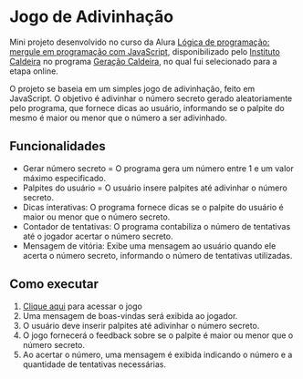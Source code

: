 # Jogo de Adivinhação
Mini projeto desenvolvido no curso da Alura [Lógica de programação: mergule em programação com JavaScript](https://cursos.alura.com.br/course/logica-programacao-mergulhe-programacao-javascript), disponibilizado pelo [Instituto Caldeira](https://institutocaldeira.org.br/) no programa [Geração Caldeira](https://www.geracaocaldeira.org/), no qual fui selecionado para a etapa online. <br>

O projeto se baseia em um simples jogo de adivinhação, feito em JavaScript. O objetivo é adivinhar o número secreto gerado aleatoriamente pelo programa, que fornece dicas ao usuário, informando se o palpite do mesmo é maior ou menor que o número a ser adivinhado.

## Funcionalidades
- Gerar número secreto = O programa gera um número entre 1 e um valor máximo especificado.
- Palpites do usuário =  O usuário insere palpites até adivinhar o número secreto.
- Dicas interativas: O programa fornece dicas se o palpite do usuário é maior ou menor que o número secreto.
- Contador de tentativas: O programa contabiliza o número de tentativas até o jogador acertar o número secreto.
- Mensagem de vitória: Exibe uma mensagem ao usuário quando ele acerta o número secreto, informando o número de tentativas utilizadas.

## Como executar
1. [Clique aqui](https://rafaelmainieri.github.io/jogo-adivinhacao/) para acessar o jogo
2. Uma mensagem de boas-vindas será exibida ao jogador.
3. O usuário deve inserir palpites até adivinhar o número secreto.
4. O jogo fornecerá o feedback sobre se o palpite é maior ou menor que o número secreto.
5. Ao acertar o número, uma mensagem é exibida indicando o número e a quantidade de tentativas necessárias.
